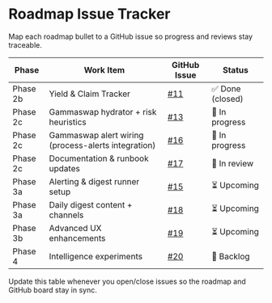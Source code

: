 # Roadmap Issue Tracker

Map each roadmap bullet to a GitHub issue so progress and reviews stay traceable.

| Phase | Work Item | GitHub Issue | Status |
|-------|-----------|--------------|--------|
| Phase 2b | Yield & Claim Tracker | [#11](https://github.com/cjnemes/WeDefiDaily/issues/11) | ✅ Done (closed) |
| Phase 2c | Gammaswap hydrator + risk heuristics | [#13](https://github.com/cjnemes/WeDefiDaily/issues/13) | 🚧 In progress |
| Phase 2c | Gammaswap alert wiring (process-alerts integration) | [#16](https://github.com/cjnemes/WeDefiDaily/issues/16) | 🚧 In progress |
| Phase 2c | Documentation & runbook updates | [#17](https://github.com/cjnemes/WeDefiDaily/issues/17) | 📝 In review |
| Phase 3a | Alerting & digest runner setup | [#15](https://github.com/cjnemes/WeDefiDaily/issues/15) | ⏳ Upcoming |
| Phase 3a | Daily digest content + channels | [#18](https://github.com/cjnemes/WeDefiDaily/issues/18) | ⏳ Upcoming |
| Phase 3b | Advanced UX enhancements | [#19](https://github.com/cjnemes/WeDefiDaily/issues/19) | ⏳ Upcoming |
| Phase 4 | Intelligence experiments | [#20](https://github.com/cjnemes/WeDefiDaily/issues/20) | 📝 Backlog |

Update this table whenever you open/close issues so the roadmap and GitHub board stay in sync.
